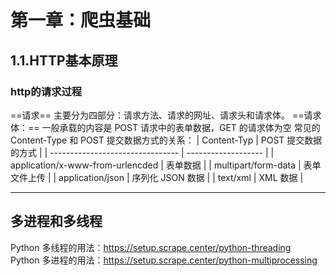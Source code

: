 # 第一章：爬虫基础
## 1.1.HTTP基本原理
### http的请求过程
==请求== 主要分为四部分：请求方法、请求的网址、请求头和请求体。
==请求体：== 一般承载的内容是 POST 请求中的表单数据，GET 的请求体为空
常见的 Content-Type 和 POST 提交数据方式的关系：
| Content-Typ                      | POST 提交数据的方式 |
| -------------------------------- | ------------------- |
| application/x-www-from-urlencded | 表单数据            |
| multipart/form-data              | 表单文件上传        |
| application/json                 | 序列化 JSON 数据    |
| text/xml                         | XML 数据                    |

---
## 多进程和多线程
Python 多线程的用法：<https://setup.scrape.center/python-threading>  
Python 多进程的用法：<https://setup.scrape.center/python-multiprocessing>  

